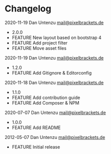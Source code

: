 # Changelog

2020-11-19 Dan Untenzu <mail@pixelbrackets.de>

  * 2.0.0
  * FEATURE New layout based on bootstrap 4
  * FEATURE Add project filter
  * FEATURE Move asset files

2020-11-19 Dan Untenzu <mail@pixelbrackets.de>

  * 1.2.0
  * FEATURE Add Gitignore & Editorconfig

2020-11-18 Dan Untenzu <mail@pixelbrackets.de>

  * 1.1.0
  * FEATURE Add contribution guide
  * FEATURE Add Composer & NPM

2020-07-07 Dan Untenzu <mail@pixelbrackets.de>

  * 1.0.0
  * FEATURE Add README

2012-05-07 Dan Untenzu <mail@pixelbrackets.de>

  * FEATURE Initial release
